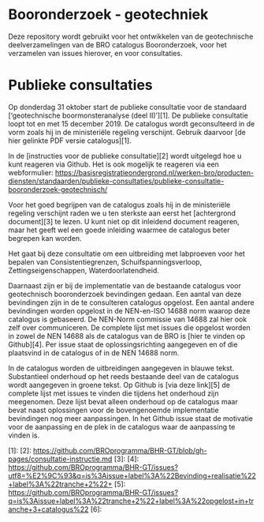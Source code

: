 # Booronderzoek - geotechniek
Deze repository wordt gebruikt voor het ontwikkelen van de geotechnische deelverzamelingen van de BRO catalogus Booronderzoek, voor het verzamelen van issues hierover, en voor consultaties. 


# Publieke consultaties
Op donderdag 31 oktober start de publieke consultatie voor de standaard [‘geotechnische boormonsteranalyse (deel II)’][1]. De publieke consultatie loopt tot en met 15 december 2019. De catalogus wordt geconsulteerd in de vorm zoals hij in de ministeriële regeling verschijnt. Gebruik daarvoor [de hier gelinkte PDF versie catalogus][1].

In de [instructies voor de publieke consultatie][2] wordt uitgelegd hoe u kunt reageren via Github.
Het is ook mogelijk te reageren via een webformulier: https://basisregistratieondergrond.nl/werken-bro/producten-diensten/standaarden/publieke-consultaties/publieke-consultatie-booronderzoek-geotechnisch/

Voor het goed begrijpen van de catalogus zoals hij in de ministeriële regeling verschijnt raden we u ten sterkste aan eerst het [achtergrond document][3] te lezen. U kunt niet op dit inleidend document reageren, maar het geeft wel een goede inleiding waarmee de catalogus beter begrepen kan worden.

Het gaat bij deze consultatie om een uitbreiding met labproeven voor het bepalen van Consistentiegrenzen, Schuifspanningsverloop, Zettingseigenschappen, Waterdoorlatendheid.

Daarnaast zijn er bij de implementatie van de bestaande catalogus voor geotechnisch booronderzoek bevindingen gedaan. Een aantal van deze bevindingen zijn in de te consulteren catalogus opgelost. Een aantal andere bevindingen worden opgelost in de NEN-en-ISO 14688 norm waarop deze catalogus is gebaseerd. De NEN-Norm commissie van 14688 zal hier ook zelf over communiceren. De complete lijst met issues die opgelost worden in zowel de NEN 14688 als de catalogus van de BRO is [hier te vinden op Github][4]. Per issue staat de oplossingsrichting aangegeven en of die plaatsvind in de catalogus of in de NEN 14688 norm.

In de catalogus worden de uitbreidingen aangegeven in blauwe tekst. Substantieel onderhoud op het reeds bestaande deel van de catalogus wordt aangegeven in groene tekst. Op Github is [via deze link][5] de complete lijst met issues te vinden die tijdens het onderhoud zijn meegenomen. Deze lijst bevat alleen onderhoud op de catalogus maar bevat naast oplossingen voor de bovengenoemde implementatie bevindingen nog meer aanpassingen. In het Github issue staat de motivatie voor de aanpassing en de plek in de catalogus waar de aanpassing te vinden is. 




[1]: 
[2]: https://github.com/BROprogramma/BHR-GT/blob/gh-pages/consultatie-instructie.md
[3]: 
[4]: https://github.com/BROprogramma/BHR-GT/issues?utf8=%E2%9C%93&q=is%3Aissue+label%3A%22Bevinding+realisatie%22+label%3A%22tranche+2%22+
[5]: https://github.com/BROprogramma/BHR-GT/issues?q=is%3Aissue+label%3A%22tranche+2%22+label%3A%22opgelost+in+tranche+3+catalogus%22
[6]: 